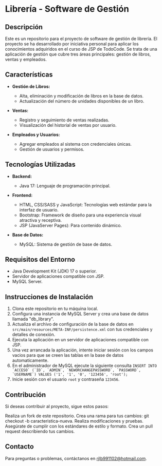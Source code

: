 # Librería - Software de Gestión

## Descripción

Este es un repositorio para el proyecto de software de gestión de librería. El proyecto se ha desarrollado por iniciativa personal para aplicar los conocimientos adquiridos en el curso de JSP de TodoCode. Se trata de una aplicación de gestión que cubre tres áreas principales: gestión de libros, ventas y empleados.

## Características

* **Gestión de Libros:**
  - Alta, eliminación y modificación de libros en la base de datos.
  - Actualización del número de unidades disponibles de un libro.

* **Ventas:**
  - Registro y seguimiento de ventas realizadas.
  - Visualización del historial de ventas por usuario.

* **Empleados y Usuarios:**
  - Agregar empleados al sistema con credenciales únicas.
  - Gestión de usuarios y permisos.

## Tecnologías Utilizadas

* **Backend:**
  - Java 17: Lenguaje de programación principal.
  
* **Frontend:**
  - HTML, CSS/SASS y JavaScript: Tecnologías web estándar para la interfaz de usuario.
  - Bootstrap: Framework de diseño para una experiencia visual atractiva y receptiva.
  - JSP (JavaServer Pages): Para contenido dinámico.

* **Base de Datos:**
  - MySQL: Sistema de gestión de base de datos.

## Requisitos del Entorno

* Java Development Kit (JDK) 17 o superior.
* Servidor de aplicaciones compatible con JSP.
* MySQL Server.

## Instrucciones de Instalación

1. Clona este repositorio en tu máquina local.
2. Configura una instancia de MySQL Server y crea una base de datos llamada "db_library".
3. Actualiza el archivo de configuración de la base de datos en `src/main/resources/META-INF/persistence.xml` con tus credenciales y detalles de conexión.
4. Ejecuta la aplicación en un servidor de aplicaciones compatible con JSP.
5. Una vez arrancada la aplicación, intente iniciar sesión con los campos vacios para que se creen las tablas en la base de datos automaticamente.
6. En el administrador de MySQL ejecute la siguiente consulta ```INSERT INTO `ACCESO` (`ID`, `ADMIN`, `NEWORCHANGEPASSWORD`, `PASSWORD`, `USERNAME`) VALUES ('1', '1', '0', '123456', 'root');```
7. Inicie sesión con el usuario `root` y contraseña `123456`.

## Contribución

Si deseas contribuir al proyecto, sigue estos pasos:

Realiza un fork de este repositorio.
Crea una rama para tus cambios: git checkout -b caracteristica-nueva.
Realiza modificaciones y pruebas.
Asegúrate de cumplir con los estándares de estilo y formato.
Crea un pull request describiendo tus cambios.

## Contacto

Para preguntas o problemas, contáctanos en rjlb991102@hotmail.com.
